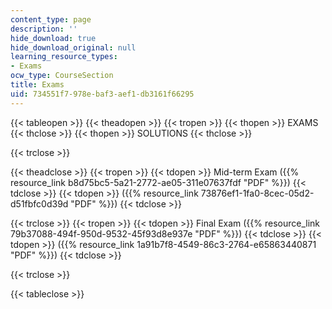 ```yaml
---
content_type: page
description: ''
hide_download: true
hide_download_original: null
learning_resource_types:
- Exams
ocw_type: CourseSection
title: Exams
uid: 734551f7-978e-baf3-aef1-db3161f66295
---
```


{{< tableopen >}}
{{< theadopen >}}
{{< tropen >}}
{{< thopen >}}
EXAMS
{{< thclose >}}
{{< thopen >}}
SOLUTIONS
{{< thclose >}}

{{< trclose >}}

{{< theadclose >}}
{{< tropen >}}
{{< tdopen >}}
Mid-term Exam ({{% resource_link b8d75bc5-5a21-2772-ae05-311e07637fdf "PDF" %}})
{{< tdclose >}}
{{< tdopen >}}
({{% resource_link 73876ef1-1fa0-8cec-05d2-d51fbfc0d39d "PDF" %}})
{{< tdclose >}}

{{< trclose >}}
{{< tropen >}}
{{< tdopen >}}
Final Exam ({{% resource_link 79b37088-494f-950d-9532-45f93d8e937e "PDF" %}})
{{< tdclose >}}
{{< tdopen >}}
({{% resource_link 1a91b7f8-4549-86c3-2764-e65863440871 "PDF" %}})
{{< tdclose >}}

{{< trclose >}}

{{< tableclose >}}